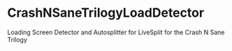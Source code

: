 # CrashNSaneTrilogyLoadDetector
Loading Screen Detector and Autosplitter for LiveSplit for the Crash N Sane Trilogy
